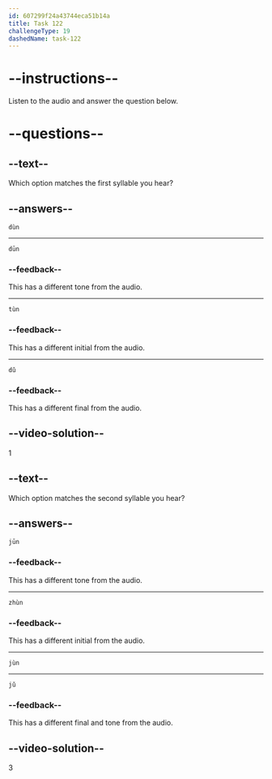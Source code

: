 ```yaml
---
id: 607299f24a43744eca51b14a
title: Task 122
challengeType: 19
dashedName: task-122
---
```


<!-- (Audio) A: dùn, jùn -->

# --instructions--

Listen to the audio and answer the question below.

# --questions--

## --text--

Which option matches the first syllable you hear?

## --answers--

`dùn`

---

`dūn`

### --feedback--

This has a different tone from the audio.

---

`tùn`

### --feedback--

This has a different initial from the audio.

---

`dǔ`

### --feedback--

This has a different final from the audio.

## --video-solution--

1

## --text--

Which option matches the second syllable you hear?

## --answers--

`jūn`

### --feedback--

This has a different tone from the audio.

---

`zhùn`

### --feedback--

This has a different initial from the audio.

---

`jùn`

---

`jǔ`

### --feedback--

This has a different final and tone from the audio.

## --video-solution--

3
